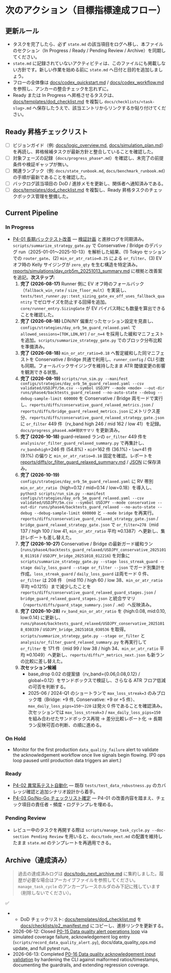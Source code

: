 # 次のアクション（目標指標達成フロー）

## 更新ルール
- タスクを完了したら、必ず `state.md` の該当項目をログへ移し、本ファイルのセクション（In Progress / Ready / Pending Review / Archive）を同期してください。
- `state.md` に記録されていないアクティビティは、このファイルにも掲載しない方針です。新しい作業を始める前に `state.md` へ日付と目的を追加しましょう。
- フローの全体像は [docs/codex_quickstart.md](./codex_quickstart.md) / [docs/codex_workflow.md](./codex_workflow.md) を参照し、アンカーの整合チェックを忘れずに。
- Ready または In Progress へ昇格させるタスクは、[docs/templates/dod_checklist.md](./templates/dod_checklist.md) を複製し `docs/checklists/<task-slug>.md` へ保存したうえで、該当エントリからリンクするか貼り付けてください。

## Ready 昇格チェックリスト
- [ ] ビジョンガイド（例: [docs/logic_overview.md](./logic_overview.md), [docs/simulation_plan.md](./simulation_plan.md)）を再読し、昇格候補タスクが最新方針と整合していることを確認した。
- [ ] 対象フェーズの記録（`docs/progress_phase*.md`）を確認し、未完了の前提条件や検証ギャップが無い。
- [ ] 関連ランブック（例: `docs/state_runbook.md`, `docs/benchmark_runbook.md`）の手順が最新であることを確認した。
- [ ] バックログ該当項目の DoD / 進捗メモを更新し、関係者へ通知済みである。
- [ ] [docs/templates/dod_checklist.md](./templates/dod_checklist.md) を複製し、Ready 昇格タスクのチェックボックス管理を整備した。

## Current Pipeline

### In Progress

- [P4-01 長期バックテスト改善](./task_backlog.md#p4-01-長期バックテスト改善) — [検証計画](plans/phase4_validation_plan.md) と進捗ログを同期済み。`scripts/summarize_strategy_gate.py` で Conservative / Bridge のデバッグ run（2025-01-01〜2025-10-13）を解析した結果、(1) Tokyo セッションでの `router_gate`、(2) `min_or_atr_ratio=0.25` による `or_filter`、(3) EV オフ時の Kelly サイジングが `zero_qty` を生む構造を特定済み。[reports/simulations/day_orb5m_20251013_summary.md](../reports/simulations/day_orb5m_20251013_summary.md) に根拠と改善案を追記。**次ステップ:**
  1. **完了 (2026-08-17)** Runner 側に EV オフ時のフォールバック（`fallback_win_rate` / `size_floor_mult`）を実装し、`tests/test_runner.py::test_sizing_gate_ev_off_uses_fallback_quantity` でゼロサイズを防止する回帰を追加。`core/runner_entry.SizingGate` が EV バイパス時にも数量を算出できることを確認した。
  2. **完了 (2026-08-18)** LDN/NY 偏重だったセッション設定を見直し、`configs/strategies/day_orb_5m_guard_relaxed.yaml` で `allowed_sessions=[TOK,LDN,NY]` / `or_n=4` を採用した緩和マニフェストを追加。`scripts/summarize_strategy_gate.py` でのブロック分布比較を準備済み。
  3. **完了 (2026-08-18)** `min_or_atr_ratio=0.18` へ暫定緩和した同マニフェストを Conservative / Bridge 共通で利用し、`runner_config` / CLI 引数も同期。フォールバックサイジングを維持したまま ATR 閾値変更の影響を観測できる状態。
  4. **完了 (2026-08-19)** `scripts/run_sim.py --manifest configs/strategies/day_orb_5m_guard_relaxed.yaml --csv validated/USDJPY/5m.csv --symbol USDJPY --mode <mode> --out-dir runs/phase4/backtests_guard_relaxed --no-auto-state --debug --debug-sample-limit 600000` を Conservative / Bridge 両モードで実行し、`reports/diffs/conservative_guard_relaxed_metrics.json` / `reports/diffs/bridge_guard_relaxed_metrics.json` にメトリクス差分、`reports/diffs/conservative_guard_relaxed_strategy_gate.json` に `or_filter` 449 件（rv_band high 246 / mid 162 / low 41）を記録。`docs/progress_phase4.md#現状サマリ` を更新済み。
  5. **完了 (2026-10-18)** guard-relaxed ランの `or_filter` 449 件を `analysis/or_filter_guard_relaxed_summary.py` で再集計し、`rv_band=high`=246 件 (54.8%)・`mid`=162 件 (36.1%)・`low`=41 件 (9.1%) の偏りと `min_or_atr_ratio=0.18` 固定を確認。レポートを [reports/diffs/or_filter_guard_relaxed_summary.md](../reports/diffs/or_filter_guard_relaxed_summary.md) / [JSON](../reports/diffs/or_filter_guard_relaxed_summary.json) に保存済み。
  6. **完了 (2026-10-19)** `configs/strategies/day_orb_5m_guard_relaxed.yaml` に RV 帯別 `min_or_atr_ratio`（high=0.12 / mid=0.14 / low=0.18）を導入し、`python3 scripts/run_sim.py --manifest configs/strategies/day_orb_5m_guard_relaxed.yaml --csv validated/USDJPY/5m.csv --symbol USDJPY --mode conservative --out-dir runs/phase4/backtests_guard_relaxed --no-auto-state --debug --debug-sample-limit 600000` と `--mode bridge` を再実行。`reports/diffs/conservative_guard_relaxed_strategy_gate.json` / `bridge_guard_relaxed_strategy_gate.json` で `or_filter=278`（mid 137 / high 100 / low 41, `min_or_atr_ratio` 平均 ≈0.1387）へ更新し、集計レポートも差し替えた。
  7. **完了 (2026-10-27)** Conservative / Bridge の最新ガード緩和ラン
     (`runs/phase4/backtests_guard_relaxed/USDJPY_conservative_20251018_011918` /
     `USDJPY_bridge_20251018_012216`) を対象に
     `scripts/summarize_strategy_gate.py --stage loss_streak_guard --stage daily_loss_guard --stage or_filter --json`
     でガード別集計を作成。`loss_streak_guard` / `daily_loss_guard` は両モード 0 件、`or_filter` は 208 件
     （mid 110 / high 60 / low 38、`min_or_atr_ratio` 平均 ≈0.1215）まで減少したことを
     `reports/diffs/conservative_guard_relaxed_guard_stages.json` / `bridge_guard_relaxed_guard_stages.json`
     と統合サマリ（`reports/diffs/guard_stage_summary.json` / `.md`）へ反映済み。
  8. **完了 (2026-10-28)** `rv_band_min_or_atr_ratio` を {high:0.08, mid:0.10, low:0.14} に更新し、`runs/phase4/backtests_guard_relaxed/USDJPY_conservative_20251018_030339` / `USDJPY_bridge_20251018_030536` を取得。`scripts/summarize_strategy_gate.py --stage or_filter` と `analysis/or_filter_guard_relaxed_summary.py` を再実行して `or_filter` を 171 件（mid 99 / low 38 / high 34、`min_or_atr_ratio` 平均 ≈0.1049）へ更新し、`reports/diffs/*_metrics_next.json` も新ランの比較に差し替えた。
  9. **次セッション候補**
     - base_drop 0.02 の提案値（rv_band={0.06,0.08,0.12} / global=0.12）をサンドボックスで検証し、さらなる ATR フロア低減の可否を判断する。
     - 2025-06 / 2024-Q1 のショートランで `max_loss_streak=3` のみブロック増（Bridge: +9 件, Conservative: +9 or +5 件）、`max_daily_loss_pips=150〜220` は発火 0 件であることを確認済み。次セッションでは `max_loss_streak=3` / `max_daily_loss_pips=150` を組み合わせたサンドボックス再現 → 差分比較レポート化 → 長期ラン反映可否の判断、の順に進める。

### On Hold

- Monitor for the first production `data_quality_failure` alert to validate the acknowledgement workflow once live signals begin flowing. (P0 ops loop paused until production data triggers an alert.)
### Ready

- [P4-02 異常系テスト自動化](./task_backlog.md#p4-02-異常系テスト自動化) — 既存 `tests/test_data_robustness.py` のカバレッジ確認と追加シナリオ設計から着手。
- [P4-03 Go/No-Go チェックリスト確定](./task_backlog.md#p4-03-go-no-go-チェックリスト確定) — P4-01 の改善内容を踏まえ、チェック項目の責任者・頻度・ログテンプレを埋める。

### Pending Review

- レビュー中のタスクを再開する際は `scripts/manage_task_cycle.py --doc-section Pending Review` を用いると、`docs/todo_next.md` の配置を維持したまま `state.md` のテンプレートを再適用できる。

## Archive（達成済み）

> 過去の達成済みログは [docs/todo_next_archive.md](./todo_next_archive.md) に集約しました。履歴が必要な場合はアーカイブファイルを参照してください。
> `manage_task_cycle` のアンカープレースホルダのみ下記に残しています（削除しないでください）。

<!-- manage_task_cycle archive placeholder -->
✅ <!-- anchor placeholder to satisfy manage_task_cycle start-task detection -->
- <!-- docs/task_backlog.md#p2-マルチ戦略ポートフォリオ化 -->
  - DoD チェックリスト: [docs/templates/dod_checklist.md](./templates/dod_checklist.md) を [docs/checklists/p2_manifest.md](./checklists/p2_manifest.md) にコピーし、進捗リンクを更新する。
- 2026-06-12: Closed [P0-15 Data quality alert operations loop](./task_backlog.md#p0-15-data-quality-alert-ops) via simulated coverage failure, acknowledgement log entry (`scripts/record_data_quality_alert.py`), docs/data_quality_ops.md update, and full pytest run。
- 2026-06-13: Completed [P0-16 Data quality acknowledgement input validation](./task_backlog.md#p0-16-data-quality-ack-validation) by hardening the CLI against malformed ratios/timestamps, documenting the guardrails, and extending regression coverage.

